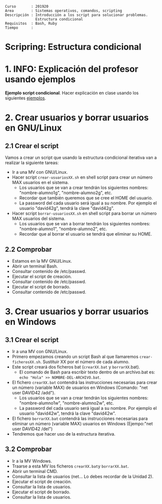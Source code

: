 
```
Curso       : 201920
Area        : Sistemas operativos, comandos, scripting
Descripción : Introducción a los script para solucionar problemas.
              Estructura condicional
Requisitos  : Bash, Ruby
Tiempo      :
```

# Scripring: Estructura condicional

# 1. INFO: Explicación del profesor usando ejemplos

**Ejemplo script condicional**. Hacer explicación en clase usando los siguientes [ejemplos](files/condicional).

# 2. Crear usuarios y borrar usuarios en GNU/Linux

## 2.1 Crear el script

Vamos a crear un script que usando la estructura condicional iterativa van a realizar la siguiente tareas:
* Ir a una MV con GNU/Linux.
* Hacer script `crear-usuariosXX.sh` en shell script para crear un número MAX usuarios en el sistema.
    * Los usuarios que se van a crear tendrán los siguientes nombres: "nombre-alumno1g", "nombre-alumno2g", etc.
    * Recordar que también queremos que se cree el HOME del usuario.
    * La password del cada usuario será igual a su nombre. Por ejemplo el usuario "david42g", tendrá la clave "david42g".
* Hacer script `borrar-usuariosXX.sh` en shell script para borrar un número MAX usuarios del sistema.
    * Los usuarios que se van a borrar tendrán los siguientes nombres: "nombre-alumno1", "nombre-alumno2", etc.
    * Recordar que al borrar el usuario se tendrá que eliminar su HOME.

## 2.2 Comprobar

* Estamos en la MV GNU/Linux.
* Abrir un terminal Bash.
* Consultar contenido de /etc/passwd.
* Ejecutar el script de creación.
* Consultar contenido de /etc/passwd.
* Ejecutar el script de borrado.
* Consultar contenido de /etc/passwd.

# 3. Crear usuarios y borrar usuarios en Windows

## 3.1 Crear el script

* Ir a una MV con GNU/Linux.
* Primero empezamos creando un script Bash al que llamaremos `crear-ficherosXX.sh`. Sustituir XX por el número de cada alumno.
* Este script creará dos ficheros bat (`crearXX.bat` y `borrarXX`.bat).
    * El comando de Bash para escribir texto dentro de un archivo.bat es: `echo "Hola" >> NOMBRE-DEL-ARCHIVO.bat`.
* El fichero `crearXX.bat` contendrá las instrucciones necesarias para crear un número (variable MAX) de usuarios en Windows (Comando: "net user DAVID42 /add").
    * Los usuarios que se van a crear tendrán los siguientes nombres: "nombre-alumno1w", "nombre-alumno2w", etc.
    * La password del cada usuario será igual a su nombre. Por ejemplo el usuario "david42w", tendrá la clave "david42w".
* El fichero `borrarXX.bat` contendrá las instrucciones necesarias para eliminar un número (variable MAX) usuarios en Windows (Ejempo:"net user DAVID42 /del")
* Tendremos que hacer uso de la estructura iterativa.

## 3.2 Comprobar

* Ir a la MV Windows.
* Traarse a esta MV los ficheros `crearXX.bat`y `borrarXX.bat`.
* Abrir un terminal CMD.
* Consultar la lista de usuarios (net... Lo debes recordar de la Unidad 2).
* Ejecutar el script de creación.
* Consultar la lista de usuarios.
* Ejecutar el script de borrado.
* Consultar la lista de usuarios.

